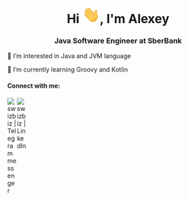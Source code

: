 <h1 align="center">Hi <img src="https://raw.githubusercontent.com/ABSphreak/ABSphreak/master/gifs/Hi.gif" width="40px" />, I'm Alexey</h1>
<h3 align="center">Java Software Engineer at SberBank</h3>

👀 I’m interested in Java and JVM language

🌱 I’m currently learning Groovy and Kotlin


#### Connect with me:

[<img align="left" alt="swizbiz | Telegram messenger" width="22px" src="https://cdn.jsdelivr.net/npm/simple-icons@latest/icons/telegram.svg" />][Telegram]
[<img align="left" alt="swizbiz | LinkedIn" width="22px" src="https://cdn.jsdelivr.net/npm/simple-icons@5.20.0/icons/linkedin.svg" />][LinkedIn]

[Telegram]: https://t.me/Swizbiz
[LinkedIn]: https://www.linkedin.com/in/aleksei-borodin

<!---
Swizbiz/Swizbiz is a ✨ special ✨ repository because its `README.md` (this file) appears on your GitHub profile.
You can click the Preview link to take a look at your changes.
--->
